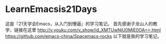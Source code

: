 # LearnEmacsis21Days
这是『21天学会Emacs，从入门到懵逼』的学习笔记。
首先感谢子龙山人的教学，链接在这里
http://v.youku.com/v_show/id_XMTUwNjU0MjE0OA==.html
https://github.com/emacs-china/Spacemacs-rocks
以下就是我的学习笔记。
